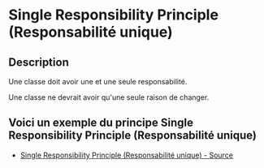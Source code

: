 # Single Responsibility Principle (Responsabilité unique)


## Description

Une classe doit avoir une et une seule responsabilité.

Une classe ne devrait avoir qu'une seule raison de changer.


## Voici un exemple du principe Single Responsibility Principle (Responsabilité unique)

* [Single Responsibility Principle (Responsabilité unique) - Source](https://github.com/dev-and-web/solid-php/tree/master/src/1_single-responsibility-principle/index.php)
